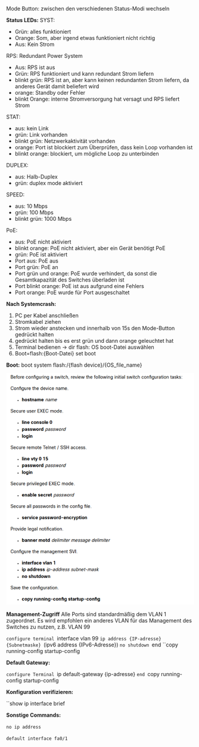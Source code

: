 Mode Button: zwischen den verschiedenen Status-Modi wechseln

**Status LEDs:**
SYST:
- Grün: alles funktioniert
- Orange: Som, aber irgend etwas funktioniert nicht richtig
- Aus: Kein Strom

RPS: Redundant Power System
- Aus: RPS ist aus
- Grün: RPS funktioniert und kann redundant Strom liefern
- blinkt grün: RPS ist an, aber kann keinen redundanten Strom liefern, da anderes Gerät damit beliefert wird
- orange: Standby oder Fehler 
- blinkt Orange: interne Stromversorgung hat versagt und RPS liefert Strom

STAT:
- aus: kein Link
- grün: Link vorhanden
- blinkt grün: Netzwerkaktivität vorhanden
- orange: Port ist blockiert zum Überprüfen, dass kein Loop vorhanden ist
- blinkt orange: blockiert, um mögliche Loop zu unterbinden

DUPLEX:
- aus: Halb-Duplex
- grün: duplex mode aktiviert

SPEED:
- aus: 10 Mbps
- grün: 100 Mbps
- blinkt grün: 1000 Mbps

PoE:
- aus: PoE nicht aktiviert
- blinkt orange: PoE nicht aktiviert, aber ein Gerät benötigt PoE
- grün: PoE ist aktiviert
- Port aus: PoE aus
- Port grün: PoE an
- Port grün und orange: PoE wurde verhindert, da sonst die Gesamtkapazität des Switches überladen ist
- Port blinkt orange: PoE ist aus aufgrund eine Fehlers
- Port orange: PoE wurde für Port ausgeschaltet

**Nach Systemcrash:**
1. PC per Kabel anschließen
2. Stromkabel ziehen
3. Strom wieder anstecken und innerhalb von 15s den Mode-Button gedrückt halten
4. gedrückt halten bis es erst grün und dann orange geleuchtet hat
5. Terminal bedienen -> dir flash: OS boot-Datei auswählen
6. Boot=flash:{Boot-Datei}
   set
   boot

**Boot:**
boot system flash:/{flash device}/{OS_file_name}

![](Anhang/Pasted%20image%2020250219131534.png)

**Management-Zugriff**
Alle Ports sind standardmäßig dem VLAN 1 zugeordnet. Es wird empfohlen ein anderes VLAN für das Management des Switches zu nutzen, z.B. VLAN 99

``configure terminal
``interface vlan 99
``ip address {IP-adresse} {Subnetmaske}
``(ipv6 address {IPv6-Adresse})
``no shutdown
``end
``copy running-config startup-config

**Default Gateway:**

``configure Terminal
``ip default-gateway {ip-adresse}
``end
``copy running-config startup-config

**Konfiguration verifizieren:**

``show ip interface brief

**Sonstige Commands:**

`no ip address`

`default interface fa0/1`